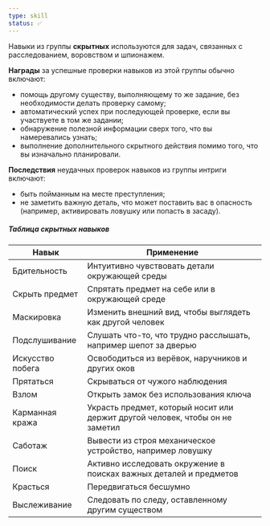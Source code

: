 ```yaml
---
type: skill
status: ✅
---
```


Навыки из группы **скрытных** используются для задач, связанных с расследованием, воровством и шпионажем.

**Награды** за успешные проверки навыков из этой группы обычно включают:
- помощь другому существу, выполняющему то же задание, без необходимости делать проверку самому;
- автоматический успех при последующей проверке, если вы участвуете в том же задании;
- обнаружение полезной информации сверх того, что вы намеревались узнать;
- выполнение дополнительного скрытного действия помимо того, что вы изначально планировали.

**Последствия** неудачных проверок навыков из группы интриги включают:
- быть пойманным на месте преступления;
- не заметить важную деталь, что может поставить вас в опасность (например, активировать ловушку или попасть в засаду).

##### Таблица скрытных навыков

| Навык            | Применение                                                                    |
| ---------------- | ----------------------------------------------------------------------------- |
| Бдительность     | Интуитивно чувствовать детали окружающей среды                                |
| Скрыть предмет   | Спрятать предмет на себе или в окружающей среде                               |
| Маскировка       | Изменить внешний вид, чтобы выглядеть как другой человек                      |
| Подслушивание    | Слушать что-то, что трудно расслышать, например шепот за дверью               |
| Искусство побега | Освободиться из верёвок, наручников и других оков                             |
| Прятаться        | Скрываться от чужого наблюдения                                               |
| Взлом            | Открыть замок без использования ключа                                         |
| Карманная кража  | Украсть предмет, который носит или держит другой человек, чтобы он не заметил |
| Саботаж          | Вывести из строя механическое устройство, например ловушку                    |
| Поиск            | Активно исследовать окружение в поисках важных деталей и предметов            |
| Красться         | Передвигаться бесшумно                                                        |
| Выслеживание     | Следовать по следу, оставленному другим существом                             |
